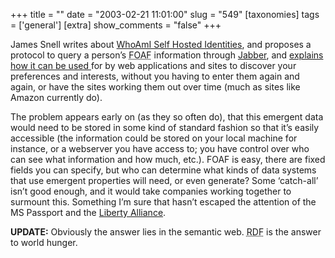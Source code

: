 +++
title = ""
date = "2003-02-21 11:01:00"
slug = "549"
[taxonomies]
tags = ['general']
[extra]
show_comments = "false"
+++

James Snell writes about [WhoAmI Self Hosted Identities](http://www.snellspace.com/blog/archives/000255.html "WhoAmI Self Hosted Identities"), and proposes a protocol to query a person’s <abbr title="Friend of a friend">FOAF</abbr> information through [Jabber](http://www.jabber.org "Jabber Homepage"), and [explains how it can be used ](http://www.snellspace.com/blog/archives/000234.html "Data Emergence")for by web applications and sites to discover your preferences and interests, without you having to enter them again and again, or have the sites working them out over time (much as sites like Amazon currently do).

The problem appears early on (as they so often do), that this emergent data would need to be stored in some kind of standard fashion so that it’s easily accessible (the information could be stored on your local machine for instance, or a webserver you have access to; you have control over who can see what information and how much, etc.). FOAF is easy, there are fixed fields you can specify, but who can determine what kinds of data systems that use emergent properties will need, or even generate? Some ‘catch-all’ isn’t good enough, and it would take companies working together to surmount this. Something I’m sure that hasn’t escaped the attention of the MS Passport and the [Liberty Alliance](http://www.projectliberty.org/ "Liberty Alliance").

**UPDATE:** Obviously the answer lies in the semantic web. <abbr title="Resource Description Framework">RDF</abbr> is the answer to world hunger.

